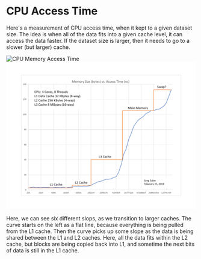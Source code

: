 # CPU Access Time
Here's a measurement of CPU access time, when it kept to a given dataset size. 
The idea is when all of the data fits into a given cache level, it can access the data faster.
If the dataset size is larger, then it needs to go to a slower (but larger) cache.

![CPU Memory Access Time](images/CacheSpeedTests.png)
![CPU Memory Access Time](https://raw.githubusercontent.com/GregEakin/FunProgramming/master/FunProgTests/ephemeral/images/CacheSpeedTest.png)

Here, we can see six different slops, as we transition to larger caches.
The curve starts on the left as a flat line, because everything is being pulled from the L1 cache.
Then the curve picks up some slope as the data is being shared between the L1 and L2 caches. 
Here, all the data fits within the L2 cache, but blocks are being copied back into L1, and sometime the next bits of data is still in the L1 cache.



